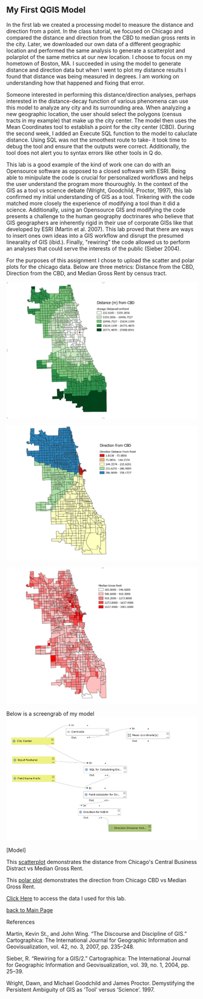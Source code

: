 ## My First QGIS Model

In the first lab we created a processing model to measure the distance and direction from a point. 
In the class tutorial, we focused on Chicago and compared the distance and direction from the CBD to median gross rents in the city. Later, we downloaded our own data of a different geographic location and performed the same analysis to generate a scatterplot and polarplot of the same metrics at our new location. I choose to focus on my hometown of Boston, MA. I succeeded in using the model to generate distance and direction data but when I went to plot my distance results I found that distance was being measured in degrees. I am working on understanding how that happened and fixing that error.

Someone interested in performing this distance/direction analyses, perhaps interested in the distance-decay function of various phenomena can use this model to analyze any city and its surrounding area. When analyzing a new geographic location, the user should select the polygons (census tracts in my example) that make up the city center. The model then uses the Mean Coordinates tool to establish a point for the city center (CBD). During the second week, I added an Execute SQL function to the model to caluclate distance. Using SQL was not the smoothest route to take- it took time to debug the tool and ensure that the outputs were correct. Additionally, the tool does not alert you to syntax errors like other tools in Q do.

This lab is a good example of the kind of work one can do with an Opensource software as opposed to a closed software with ESRI. Being able to minipulate the code is crucial for personalized workflows and helps the user understand the program more thouroughly. In the context of the GIS as a tool vs science debate (Wright, Goodchild, Proctor, 1997), this lab confirmed my initial understanding of GIS as a tool. Tinkering with the code matched more closely the experience of modifying a tool than it did a science. Additionally, using an Opensource GIS and modifying the code presents a challenge to the human geography doctrinares who believe that GIS geographers are inherently rigid in their use of corporate GISs like that developed by ESRI (Martin et al. 2007). This lab proved that there are ways to insert ones own ideas into a GIS workflow and disrupt the presumed linearality of GIS (ibid.). Finally, "rewiring" the code allowed us to perform an analyses that could serve the interests of the public (Sieber 2004).  

For the purposes of this assignment I chose to upload the scatter and polar plots for the chicago data. 
Below are three metrics: Distance from the CBD, Direction from the CBD, and Median Gross Rent by census tract.

![Distance from CBD](Distance.PNG)

![Direction from CBD](Direction.PNG) 

![Median Gross Rent](MeGrossRent.PNG) 

Below is a screengrab of my model
![Model](modelpic.PNG) 

[Model]

This [scatterplot](Scatter_Medgrossre.html)  demonstrates the distance from Chicago's Central Business Distract vs Median Gross Rent.

This [polar plot](PolarPlot_direction_Medgrossre.html) demonstrates the direction from Chicago CBD vs Median Gross Rent.

[Click Here](chicago.gpkg) to access the data I used for this lab.

[back to Main Page](index.md)

References

Martin, Kevin St., and John Wing. “The Discourse and Discipline of GIS.” Cartographica: The International Journal for Geographic Information and Geovisualization, vol. 42, no. 3, 2007, pp. 235–248.

Sieber, R. “Rewiring for a GIS/2.” Cartographica: The International Journal for Geographic Information and Geovisualization, vol. 39, no. 1, 2004, pp. 25–39.

Wright, Dawn, and Michael Goodchild and James Proctor.
Demystifying the Persistent Ambiguity of GIS as ‘Tool’ versus ‘Science’. 1997. 
